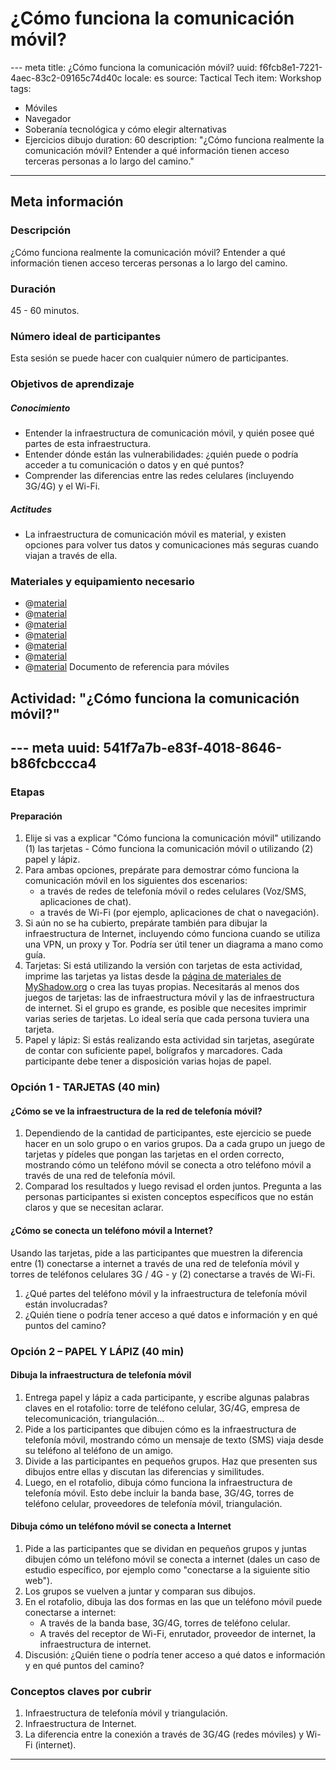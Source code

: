 # ¿Cómo funciona la comunicación móvil?

--- meta
title: ¿Cómo funciona la comunicación móvil?
uuid: f6fcb8e1-7221-4aec-83c2-09165c74d40c
locale: es
source: Tactical Tech
item: Workshop
tags:
  - Móviles
  - Navegador
  - Soberanía tecnológica y cómo elegir alternativas
  - Ejercicios dibujo
duration:  60
description: "¿Cómo funciona realmente la comunicación móvil? Entender a qué información tienen acceso terceras personas a lo largo del camino."
---

## Meta información

### Descripción
¿Cómo funciona realmente la comunicación móvil? Entender a qué información tienen acceso terceras personas a lo largo del camino.


### Duración

45 - 60 minutos.


### Número ideal de participantes

Esta sesión se puede hacer con cualquier número de participantes.


### Objetivos de aprendizaje

##### Conocimiento
- Entender la infraestructura de comunicación móvil, y quién posee qué partes de esta infraestructura.
- Entender dónde están las vulnerabilidades: ¿quién puede o podría acceder a tu comunicación o datos y en qué puntos?
- Comprender las diferencias entre las redes celulares (incluyendo 3G/4G) y el Wi-Fi.


##### Actitudes
- La infraestructura de comunicación móvil es material, y existen opciones para volver tus datos y comunicaciones más seguras cuando viajan a través de ella.


### Materiales y equipamiento necesario
- @[material](e96c589f-f1c5-49de-8493-ca39de05a502)
- @[material](6d758ada-e6cf-4a56-a96b-f84dfe14181c)
- @[material](16c01d17-9ba7-47d6-815a-75cf9633004f)
- @[material](b6be8eed-7382-4594-bbe1-eaf471f8f081)
- @[material](2c06216d-1383-4ec0-9048-5c5cc51cdde0)
- @[material](9392dacf-999c-4c33-a6d8-4545c1aee849)
- @[material]() Documento de referencia para móviles

## Actividad: "¿Cómo funciona la comunicación móvil?"
--- meta
uuid: 541f7a7b-e83f-4018-8646-b86fcbccca4
---

### Etapas

#### Preparación

1. Elije si vas a explicar "Cómo funciona la comunicación móvil" utilizando (1) las tarjetas - Cómo funciona la comunicación móvil o utilizando (2) papel y lápiz.
2. Para ambas opciones, prepárate para demostrar cómo funciona la comunicación móvil en los siguientes dos escenarios:
	- a través de redes de telefonía móvil o redes celulares (Voz/SMS, aplicaciones de chat).
	- a través de Wi-Fi (por ejemplo, aplicaciones de chat o navegación).
3. Si aún no se ha cubierto, prepárate también para dibujar la infraestructura de Internet, incluyendo cómo funciona cuando se utiliza una VPN, un proxy y Tor. Podría ser útil tener un diagrama a mano como guía.
4. Tarjetas: Si está utilizando la versión con tarjetas de esta actividad, imprime las tarjetas ya listas desde la [página de materiales de MyShadow.org](https://myshadow.org/materials) o crea las tuyas propias. Necesitarás al menos dos juegos de tarjetas: las de infraestructura móvil y las de infraestructura de internet. Si el grupo es grande, es posible que necesites imprimir varias series de tarjetas. Lo ideal sería que cada persona tuviera una tarjeta.
5. Papel y lápiz: Si estás realizando esta actividad sin tarjetas, asegúrate de contar con suficiente papel, bolígrafos y marcadores. Cada participante debe tener a disposición varias hojas de papel.


### Opción 1 - TARJETAS (40 min)

#### ¿Cómo se ve la infraestructura de la red de telefonía móvil?
1. Dependiendo de la cantidad de participantes, este ejercicio se puede hacer en un solo grupo o en varios grupos. Da a cada grupo un juego de tarjetas y pídeles que pongan las tarjetas en el orden correcto, mostrando cómo un teléfono móvil se conecta a otro teléfono móvil a través de una red de telefonía móvil.
2. Comparad los resultados y luego revisad el orden juntos. Pregunta a las personas participantes si existen conceptos específicos que no están claros y que se necesitan aclarar.


#### ¿Cómo se conecta un teléfono móvil a Internet?
Usando las tarjetas, pide a las participantes  que muestren la diferencia entre (1) conectarse a internet a través de una red de telefonía móvil y torres de teléfonos celulares 3G / 4G - y (2) conectarse a través de Wi-Fi.
1. ¿Qué partes del teléfono móvil y la infraestructura de telefonía móvil están involucradas?
2. ¿Quién tiene o podría tener acceso a qué datos e información y en qué puntos del camino?


### Opción 2 – PAPEL Y LÁPIZ (40 min)

#### Dibuja la infraestructura de telefonía móvil
1. Entrega papel y lápiz a cada participante, y escribe algunas palabras claves en el rotafolio: torre de teléfono celular, 3G/4G, empresa de telecomunicación, triangulación...
2. Pide a los participantes que dibujen cómo es la infraestructura de telefonía móvil, mostrando cómo un mensaje de texto (SMS) viaja desde su teléfono al teléfono de un amigo.
3. Divide a las participantes en pequeños grupos. Haz que presenten sus dibujos entre ellas y discutan las diferencias y similitudes.
4. Luego, en el rotafolio, dibuja cómo funciona la infraestructura de telefonía móvil. Esto debe incluir la banda base, 3G/4G, torres de teléfono celular, proveedores de telefonía móvil, triangulación.

#### Dibuja cómo un teléfono móvil se conecta a Internet

1. Pide a las participantes que se dividan en pequeños grupos y juntas dibujen cómo un teléfono móvil se conecta a internet (dales un caso de estudio específico, por ejemplo como "conectarse a la siguiente sitio web").
2. Los grupos se vuelven a juntar y comparan sus dibujos.
3. En el rotafolio, dibuja las dos formas en las que un teléfono móvil puede conectarse a internet:
	- A través de la banda base, 3G/4G, torres de teléfono celular.
	- A través del receptor de Wi-Fi, enrutador, proveedor de internet, la infraestructura de internet.
4. Discusión: ¿Quién tiene o podría tener acceso a qué datos e información y en qué puntos del camino?


### Conceptos claves por cubrir

1. Infraestructura de telefonía móvil y triangulación.
2. Infraestructura de Internet.
3. La diferencia entre la conexión a través de 3G/4G (redes móviles) y Wi-Fi (internet).

-------------------------------
<!---
BCN_currículo/Capacitación/TEMPLATE
-->
